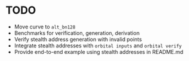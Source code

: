 # TODO

* Move curve to `alt_bn128`
* Benchmarks for verification, generation, derivation
* Verify stealth address generation with invalid points
* Integrate stealth addresses with `orbital inputs` and `orbital verify`
* Provide end-to-end example using stealth addresses in README.md